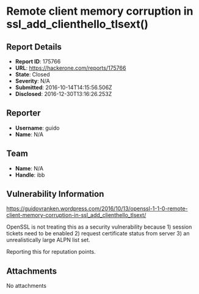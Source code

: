 # Remote client memory corruption in ssl_add_clienthello_tlsext()

## Report Details
- **Report ID**: 175766
- **URL**: https://hackerone.com/reports/175766
- **State**: Closed
- **Severity**: N/A
- **Submitted**: 2016-10-14T14:15:56.506Z
- **Disclosed**: 2016-12-30T13:16:26.253Z

## Reporter
- **Username**: guido
- **Name**: N/A

## Team
- **Name**: N/A
- **Handle**: ibb

## Vulnerability Information
https://guidovranken.wordpress.com/2016/10/13/openssl-1-1-0-remote-client-memory-corruption-in-ssl_add_clienthello_tlsext/

OpenSSL is not treating this as a security vulnerability because 1) session tickets need to be enabled 2) request certificate status from server 3) an unrealistically large ALPN list set.

Reporting this for reputation points.

## Attachments
No attachments
